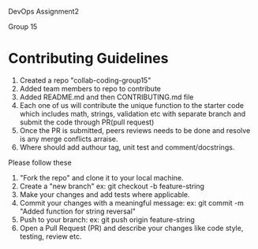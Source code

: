 DevOps Assignment2

Group 15

# Contributing Guidelines
1. Created a repo "collab-coding-group15"
2. Added team members to repo to contribute
3. Added README.md and then CONTRIBUTING.md file
4. Each one of us will contribute the unique function to the starter code which includes math, strings, validation etc with separate branch and submit the code through PR(pull request)
5. Once the PR is submitted, peers reviews needs to be done and resolve is any merge conflicts arraise.
6. Where should add authour tag, unit test and comment/docstrings.

Please follow these 
1. "Fork the repo" and clone it to your local machine.
2. Create a "new branch"
   ex:
   git checkout -b feature-string
3. Make your changes and add tests where applicable.
4. Commit your changes with a meaningful message:
   ex:
   git commit -m "Added function for string reversal"
5. Push to your branch:
   ex:
   git push origin feature-string
6. Open a Pull Request (PR) and describe your changes like code style, testing, review etc.



   
